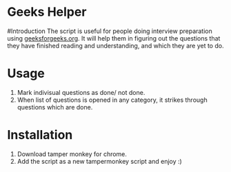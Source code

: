# Geeks Helper

#Introduction
The script is useful for people doing interview preparation using [geeksforgeeks.org](http://www.geeksforgeeks.org/). It will help them in figuring out the questions that they have finished reading and understanding, and which they are yet to do.
# Usage

1. Mark indivisual questions as done/ not done.
2. When list of questions is opened in any category, it strikes through questions which are done.

# Installation
 1. Download tamper monkey for chrome.
 2. Add the script as a new tampermonkey script and enjoy :)
